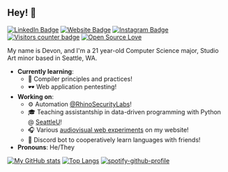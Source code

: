 ## Hey! 👋

[![LinkedIn Badge](https://img.shields.io/badge/-LinkedIn-0e76a8?style=flat-square&logo=linkedin&logoColor=white)](https://linkedin.com/in/devonmckee)
[![Website Badge](https://img.shields.io/badge/Website-3b5998?style=flat-square&logo=google-chrome&logoColor=white)](https://devon.engineering)
[![Instagram Badge](https://img.shields.io/badge/-Instagram-e4405f?style=flat-square&logo=instagram&logoColor=white)](https://instagram.com/d.m.c.k.e.e/)
[![Visitors counter badge](https://komarev.com/ghpvc/?username=d-mckee&color=blue&label=visitors&style=flat-square)](https://github.com/antonkomarev/github-profile-views-counter)
[![Open Source Love](https://badges.frapsoft.com/os/v1/open-source.png?v=103)](https://github.com/ellerbrock/open-source-badges/)

My name is Devon, and I'm a 21 year-old Computer Science major, Studio Art minor based in Seattle, WA.

- **Currently learning**:
  - 🔧 Compiler principles and practices!
  - 🕶️ Web application pentesting!
- **Working on**: 
  - ⚙️ Automation [@RhinoSecurityLabs](https://github.com/rhinosecuritylabs)!
  - 🎓 Teaching assistantship in data-driven programming with Python @ [SeattleU](https://www.seattleu.edu/)!
  - 🎧 Various [audiovisual web experiments](https://www.devon.engineering/playground/) on my website!
  - 🤖 Discord bot to cooperatively learn languages with friends!
- **Pronouns**: He/They

[![My GitHub stats](https://github-readme-stats.vercel.app/api?username=d-mckee&count_private=true&show_icons=true)](https://github.com/anuraghazra/github-readme-stats)
[![Top Langs](https://github-readme-stats.vercel.app/api/top-langs/?username=d-mckee&layout=compact&langs_count=10&hide=TypeScript,SCSS,CSS,HTML)](https://github.com/anuraghazra/github-readme-stats)
[![spotify-github-profile](https://spotify-github-profile.vercel.app/api/view?uid=dev142gold&cover_image=true&theme=novatorem)](https://github.com/kittinan/spotify-github-profile)
